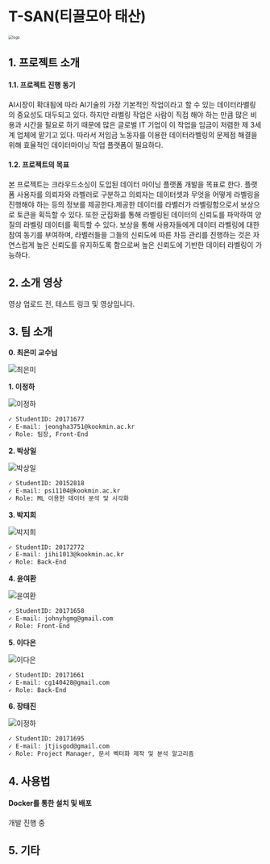 <!--

# Welcome to GitHub

캡스톤 팀 생성을 축하합니다.

## 팀소개 및 페이지를 꾸며주세요.

- 프로젝트 소개
  - 프로젝트 설치방법 및 데모, 사용방법, 프리뷰등을 readme.md에 작성.
  - Api나 사용방법등 내용이 많을경우 wiki에 꾸미고 링크 추가.

- 팀페이지 꾸미기
  - 프로젝트 소개 및 팀원 소개
  - index.md 예시보고 수정.

- GitHub Pages 리파지토리 Settings > Options > GitHub Pages 
  - Source를 marster branch
  - Theme Chooser에서 태마선택
  - 수정후 팀페이지 확인하여 점검.

**팀페이지 주소** -> https://kookmin-sw.github.io/ '{{자신의 리파지토리 아이디}}'

**예시)** 2020년 0조  https://kookmin-sw.github.io/capstone-2020-0/


## 내용에 아래와 같은 내용들을 추가하세요.

-->

# T-SAN(티끌모아 태산)

<img src="img/logo.png" alt="logo" style="zoom:50%;" />

## 1. 프로젝트 소개

#### 1.1. 프로젝트 진행 동기
AI시장이 확대됨에 따라 AI기술의 가장 기본적인 작업이라고 할 수 있는 데이터라벨링의 중요성도 대두되고 있다. 하지만 라벨링 작업은 사람이 직접 해야 하는 만큼 많은 비용과 시간을 필요로 하기 때문에 많은 글로벌 IT 기업이 이 작업을 임금이 저렴한 제 3세계 업체에 맡기고 있다. 따라서 저임금 노동자를 이용한 데이터라벨링의 문제점 해결을 위해 효율적인 데이터마이닝 작업 플랫폼이 필요하다.

#### 1.2. 프로젝트의 목표
본 프로젝트는 크라우드소싱이 도입된 데이터 마이닝 플랫폼 개발을 목표로 한다. 플랫폼 사용자를 의뢰자와 라벨러로 구분하고 의뢰자는 데이터셋과 무엇을 어떻게 라벨링을 진행해야 하는 등의 정보를 제공한다.제공한 데이터를 라벨러가 라벨링함으로서 보상으로 토큰을 획득할 수 있다. 또한 군집화를 통해 라벨링된 데이터의 신뢰도를 파악하여 양질의 라벨링 데이터를 획득할 수 있다. 보상을 통해 사용자들에게 데이터 라벨링에 대한 참여 동기를 부여하며, 라벨러들을 그들의 신뢰도에 따른 차등 관리를 진행하는 것은 자연스럽게 높은 신뢰도를 유지하도록 함으로써 높은 신뢰도에 기반한 데이터 라벨링이 가능하다.

## 2. 소개 영상
영상 업로드 전, 테스트 링크 및 영상입니다.

## 3. 팀 소개

**0. 최은미 교수님**

<img src="img/최은미.png" alt="최은미" />


**1. 이정하**

<img src="img/이정하.png" alt="이정하" />

```markdown
✓ StudentID: 20171677
✓ E-mail: jeongha3751@kookmin.ac.kr
✓ Role: 팀장, Front-End
```

**2. 박상일**

<img src="img/박상일.png" alt="박상일" />

```markdown
✓ StudentID: 20152818
✓ E-mail: psi1104@kookmin.ac.kr
✓ Role: ML 이용한 데이터 분석 및 시각화
```


**3. 박지희**

<img src="img/박지희.png" alt="박지희" />

```markdown
✓ StudentID: 20172772
✓ E-mail: jihi1013@kookmin.ac.kr
✓ Role: Back-End
```

**4. 윤여환**

<img src="img/윤여환.png" alt="윤여환" />

```markdown
✓ StudentID: 20171658
✓ E-mail: johnyhgmg@gmail.com
✓ Role: Front-End
```

**5. 이다은**

<img src="img/이다은.png" alt="이다은" />

```markdown
✓ StudentID: 20171661
✓ E-mail: cg140428@gmail.com
✓ Role: Back-End
```

**6. 장태진**

<img src="img/장태진.png" alt="이정하" />

```markdown
✓ StudentID: 20171695
✓ E-mail: jtjisgod@gmail.com
✓ Role: Project Manager, 문서 벡터화 제작 및 분석 알고리즘
```


## 4. 사용법

<!-- 소스코드제출시 설치법이나 사용법을 작성하세요. -->

#### Docker를 통한 설치 및 배포
개발 진행 중

## 5. 기타

<!-- 추가적인 내용은 자유롭게 작성하세요. -->


<!-- ## Markdown을 사용하여 내용꾸미기

Markdown은 작문을 스타일링하기위한 가볍고 사용하기 쉬운 구문입니다. 여기에는 다음을위한 규칙이 포함됩니다.

```markdown
Syntax highlighted code block

# Header 1
## Header 2
### Header 3

- Bulleted
- List

1. Numbered
2. List

**Bold** and _Italic_ and `Code` text

[Link](url) and ![Image](src)
```

자세한 내용은 [GitHub Flavored Markdown](https://guides.github.com/features/mastering-markdown/).

### Support or Contact

readme 파일 생성에 추가적인 도움이 필요하면 [도움말](https://help.github.com/articles/about-readmes/) 이나 [contact support](https://github.com/contact) 을 이용하세요. -->
